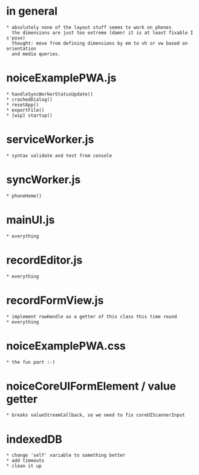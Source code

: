 # in general
    * absolutely none of the layout stuff seems to work on phones
      the dimensions are just too extreme (damn! it is at least fixable I s'pose)
      thought: move from defining dimensions by em to vh or vw based on orientation
      and media queries.

# noiceExamplePWA.js

    * handleSyncWorkerStatusUpdate()
    * crashedDialog()
    * resetApp()
    * exportFile()
    * [wip] startup()


# serviceWorker.js
    * syntax validate and test from console

# syncWorker.js
    * phoneHome()

# mainUI.js
    * everything

# recordEditor.js
    * everything

# recordFormView.js
    * implement rowHandle as a getter of this class this time round
    * everything

# noiceExamplePWA.css
    * the fun part :-)

# noiceCoreUIFormElement / value getter
    * breaks valueStreamCallback, so we need to fix coreUIScannerInput

# indexedDB
    * change 'self' variable to something better
    * add timeouts
    * clean it up
